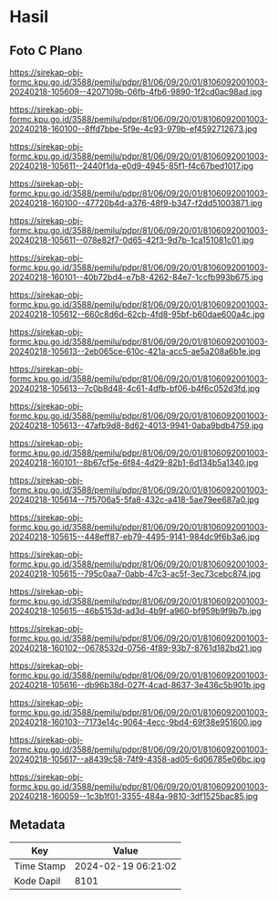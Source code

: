 # Hasil

## Foto C Plano

https://sirekap-obj-formc.kpu.go.id/3588/pemilu/pdpr/81/06/09/20/01/8106092001003-20240218-105609--4207109b-06fb-4fb6-9890-1f2cd0ac98ad.jpg

https://sirekap-obj-formc.kpu.go.id/3588/pemilu/pdpr/81/06/09/20/01/8106092001003-20240218-160100--8ffd7bbe-5f9e-4c93-979b-ef4592712673.jpg

https://sirekap-obj-formc.kpu.go.id/3588/pemilu/pdpr/81/06/09/20/01/8106092001003-20240218-105611--2440f1da-e0d9-4945-85f1-f4c67bed1017.jpg

https://sirekap-obj-formc.kpu.go.id/3588/pemilu/pdpr/81/06/09/20/01/8106092001003-20240218-160100--47720b4d-a376-48f9-b347-f2dd51003871.jpg

https://sirekap-obj-formc.kpu.go.id/3588/pemilu/pdpr/81/06/09/20/01/8106092001003-20240218-105611--078e82f7-0d65-42f3-9d7b-1ca151081c01.jpg

https://sirekap-obj-formc.kpu.go.id/3588/pemilu/pdpr/81/06/09/20/01/8106092001003-20240218-160101--40b72bd4-e7b8-4262-84e7-1ccfb993b675.jpg

https://sirekap-obj-formc.kpu.go.id/3588/pemilu/pdpr/81/06/09/20/01/8106092001003-20240218-105612--660c8d6d-62cb-4fd8-95bf-b60dae600a4c.jpg

https://sirekap-obj-formc.kpu.go.id/3588/pemilu/pdpr/81/06/09/20/01/8106092001003-20240218-105613--2eb065ce-610c-421a-acc5-ae5a208a6b1e.jpg

https://sirekap-obj-formc.kpu.go.id/3588/pemilu/pdpr/81/06/09/20/01/8106092001003-20240218-105613--7c0b8d48-4c61-4dfb-bf06-b4f6c052d3fd.jpg

https://sirekap-obj-formc.kpu.go.id/3588/pemilu/pdpr/81/06/09/20/01/8106092001003-20240218-105613--47afb9d8-8d62-4013-9941-0aba9bdb4759.jpg

https://sirekap-obj-formc.kpu.go.id/3588/pemilu/pdpr/81/06/09/20/01/8106092001003-20240218-160101--8b67cf5e-6f84-4d29-82b1-6d134b5a1340.jpg

https://sirekap-obj-formc.kpu.go.id/3588/pemilu/pdpr/81/06/09/20/01/8106092001003-20240218-105614--7f5706a5-5fa8-432c-a418-5ae79ee687a0.jpg

https://sirekap-obj-formc.kpu.go.id/3588/pemilu/pdpr/81/06/09/20/01/8106092001003-20240218-105615--448eff87-eb79-4495-9141-984dc9f6b3a6.jpg

https://sirekap-obj-formc.kpu.go.id/3588/pemilu/pdpr/81/06/09/20/01/8106092001003-20240218-105615--795c0aa7-0abb-47c3-ac5f-3ec73cebc874.jpg

https://sirekap-obj-formc.kpu.go.id/3588/pemilu/pdpr/81/06/09/20/01/8106092001003-20240218-105615--46b5153d-ad3d-4b9f-a960-bf959b9f9b7b.jpg

https://sirekap-obj-formc.kpu.go.id/3588/pemilu/pdpr/81/06/09/20/01/8106092001003-20240218-160102--0678532d-0756-4f89-93b7-8761d182bd21.jpg

https://sirekap-obj-formc.kpu.go.id/3588/pemilu/pdpr/81/06/09/20/01/8106092001003-20240218-105616--db96b38d-027f-4cad-8637-3e436c5b901b.jpg

https://sirekap-obj-formc.kpu.go.id/3588/pemilu/pdpr/81/06/09/20/01/8106092001003-20240218-160103--7173e14c-9064-4ecc-9bd4-69f38e951600.jpg

https://sirekap-obj-formc.kpu.go.id/3588/pemilu/pdpr/81/06/09/20/01/8106092001003-20240218-105617--a8439c58-74f9-4358-ad05-6d06785e06bc.jpg

https://sirekap-obj-formc.kpu.go.id/3588/pemilu/pdpr/81/06/09/20/01/8106092001003-20240218-160059--1c3b1f01-3355-484a-9810-3df1525bac85.jpg


## Metadata

| Key        | Value               |
| ---------- | ------------------- |
| Time Stamp | 2024-02-19 06:21:02 |
| Kode Dapil | 8101                |



